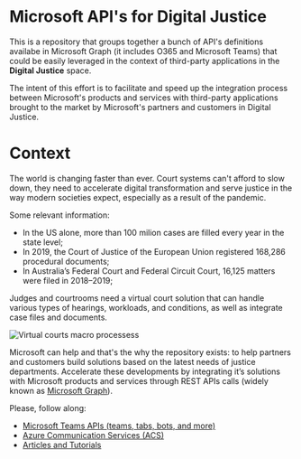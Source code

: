 # Microsoft API's for Digital Justice

This is a repository that groups together a bunch of API's definitions availabe in Microsoft Graph (it includes O365 and Microsoft Teams) that could be easily leveraged in the context of third-party applications in the **Digital Justice** space.

The intent of this effort is to facilitate and speed up the integration process between Microsoft's products and services with third-party applications brought to the market by Microsoft's partners and customers in Digital Justice.

# Context

The world is changing faster than ever. Court systems can't afford to slow down, they need to accelerate digital transformation and serve justice in the way modern societies expect, especially as a result of the pandemic.

Some relevant information:

* In the US alone, more than 100 milion cases are filled every year in the state level;
* In 2019, the Court of Justice of the European Union registered 168,286 procedural documents;
* In Australia’s Federal Court and Federal Circuit Court, 16,125 matters were filed in 2018–2019;

Judges and courtrooms need a virtual court solution that can handle various types of hearings, workloads, and conditions, as well as integrate case files and documents.


![Virtual courts macro processess](/img/virtual-courts-macro-processess.PNG "Virtual courts macro processess")

Microsoft can help and that's the why the repository exists: to help partners and customers build solutions based on the latest needs of justice departments. Accelerate these developments by integrating it’s solutions with Microsoft products and services through REST APIs calls (widely known as [Microsoft Graph](https://docs.microsoft.com/en-us/graph/overview)).

Please, follow along:


* [Microsoft Teams APIs (teams, tabs, bots, and more)](/microsoft-teams/microsoft-teams.md)
* [Azure Communication Services (ACS)](./acs/acs.md)
* [Articles and Tutorials](./articles-tutorials/articles-and-tutorials.md)